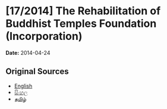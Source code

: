 # [17/2014] The Rehabilitation of Buddhist Temples Foundation (Incorporation)

**Date:** 2014-04-24

## Original Sources

- [English](https://documents.gov.lk/view/acts/2014/4/17-2014_E.pdf)
- [සිංහල](https://documents.gov.lk/view/acts/2014/4/17-2014_S.pdf)
- [தமிழ்](https://documents.gov.lk/view/acts/2014/4/17-2014_T.pdf)
